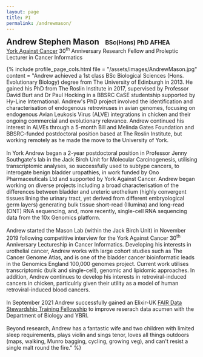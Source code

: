 ```yaml
---
layout: page
title: PI
permalink: /andrewmason/
---
```

<span style="font-size:1.5em;">**Andrew Stephen Mason**</span> &nbsp;&nbsp; <span style="font-size:1.1em;">**BSc(Hons) PhD AFHEA**</span><br/>
<span style="font-size:1em;">[York Against Cancer](https://www.yorkagainstcancer.org.uk/) 30<sup>th</sup> Anniversary Research Fellow and Proleptic Lecturer in Cancer Informatics</span>


{% include profile_page_cols.html 
	file = "/assets/images/AndrewMason.jpg"
	content = "Andrew achieved a 1st class BSc Biological Sciences (Hons. Evolutionary Biology) degree from The University of Edinburgh in 2013. He gained his PhD from The Roslin Institute in 2017, supervised by Professor David Burt and Dr Paul Hocking in a BBSRC CaSE studentship supported by Hy-Line International. Andrew's PhD project involved the identification and characterisation of endogenous retroviruses in avian genomes, focusing on endogenous Avian Leukosis Virus (ALVE) integrations in chicken and their ongoing commercial and evolutionary relevance. Andrew continued his interest in ALVEs through a 5-month Bill and Melinda Gates Foundation and BBSRC-funded postdoctoral position based at The Roslin Institute, but working remotely as he made the move to the University of York.<br/><br/>
	In York Andrew began a 2-year postdoctoral position in Professor Jenny Southgate's lab in the Jack Birch Unit for Molecular Carcinogenesis, utilising transcriptomic analyses, so successfully used to subtype cancers, to interogate benign bladder uropathies, in work funded by Ono Pharmaceuticals Ltd and supported by York Against Cancer. Andrew began working on diverse projects including a broad characterisation of the differences between bladder and ureteric urothelium (highly convergent tissues lining the urinary tract, yet derived from different embryological germ layers) generating bulk tissue short-read (Illumina) and long-read (ONT) RNA sequencing, and, more recently, single-cell RNA sequencing data from the 10x Genomics platform.<br/><br/>
	Andrew started the Mason Lab (within the Jack Birch Unit) in November 2019 following competitive interview for the York Against Cancer 30<sup>th</sup> Anniversary Lectureship in Cancer Informatics. Developing his interests in urothelial cancer, Andrew works with large cohort studies such as The Cancer Genome Atlas, and is one of the bladder cancer bioinformatic leads in the Genomics England 100,000 genomes project. Current work utilises transcriptomic (bulk and single-cell), genomic and lipidomic approaches. In addition, Andrew continues to develop his interests in retroviral-induced cancers in chicken, particulrly given their utility as a model of human retroviral-induced blood cancers.<br/><br/>
	In September 2021 Andrew successfully gained an Elixir-UK <a href="https://elixiruknode.org/elixir-uk-data-training-fellowship/">FAIR Data Stewardship Training Fellowship</a> to improve reserach data acumen with the Department of Biology and YBRI.<br/><br/>
	Beyond research, Andrew has a fantastic wife and two children with limited sleep requirements, plays violin and sings tenor, loves all things outdoors (maps, walking, Munro bagging, cycling, growing veg), and can't resist a single malt round the fire."
%}
